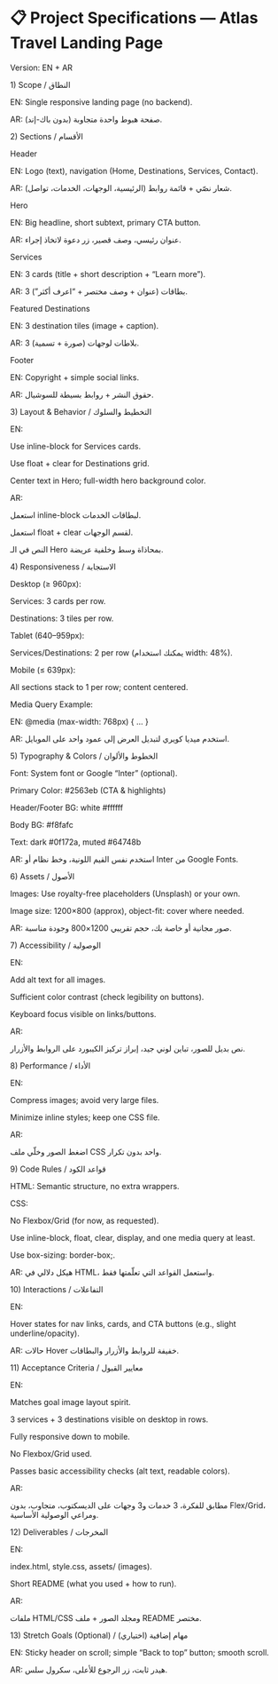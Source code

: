 # 📋 Project Specifications — Atlas Travel Landing Page



Version: EN + AR



1\) Scope / النطاق



EN: Single responsive landing page (no backend).



AR: صفحة هبوط واحدة متجاوبة (بدون باك-إند).



2\) Sections / الأقسام



Header



EN: Logo (text), navigation (Home, Destinations, Services, Contact).



AR: شعار نصّي + قائمة روابط (الرئيسية، الوجهات، الخدمات، تواصل).



Hero



EN: Big headline, short subtext, primary CTA button.



AR: عنوان رئيسي، وصف قصير، زر دعوة لاتخاذ إجراء.



Services



EN: 3 cards (title + short description + “Learn more”).



AR: 3 بطاقات (عنوان + وصف مختصر + “اعرف أكثر”).



Featured Destinations



EN: 3 destination tiles (image + caption).



AR: 3 بلاطات لوجهات (صورة + تسمية).



Footer



EN: Copyright + simple social links.



AR: حقوق النشر + روابط بسيطة للسوشيال.



3\) Layout \& Behavior / التخطيط والسلوك



EN:



Use inline-block for Services cards.



Use float + clear for Destinations grid.



Center text in Hero; full-width hero background color.



AR:



استعمل inline-block لبطاقات الخدمات.



استعمل float + clear لقسم الوجهات.



النص في الـ Hero بمحاذاة وسط وخلفية عريضة.



4\) Responsiveness / الاستجابة



Desktop (≥ 960px):



Services: 3 cards per row.



Destinations: 3 tiles per row.



Tablet (640–959px):



Services/Destinations: 2 per row (يمكنك استخدام width: 48%).



Mobile (≤ 639px):



All sections stack to 1 per row; content centered.



Media Query Example:



EN: @media (max-width: 768px) { … }



AR: استخدم ميديا كويري لتبديل العرض إلى عمود واحد على الموبايل.



5\) Typography \& Colors / الخطوط والألوان



Font: System font or Google “Inter” (optional).



Primary Color: #2563eb (CTA \& highlights)



Header/Footer BG: white #ffffff



Body BG: #f8fafc



Text: dark #0f172a, muted #64748b



AR: استخدم نفس القيم اللونية، وخط نظام أو Inter من Google Fonts.



6\) Assets / الأصول



Images: Use royalty-free placeholders (Unsplash) or your own.



Image size: 1200×800 (approx), object-fit: cover where needed.



AR: صور مجانية أو خاصة بك، حجم تقريبي 1200×800 وجودة مناسبة.



7\) Accessibility / الوصولية



EN:



Add alt text for all images.



Sufficient color contrast (check legibility on buttons).



Keyboard focus visible on links/buttons.



AR:



نص بديل للصور، تباين لوني جيد، إبراز تركيز الكيبورد على الروابط والأزرار.



8\) Performance / الأداء



EN:



Compress images; avoid very large files.



Minimize inline styles; keep one CSS file.



AR:



اضغط الصور وخلّي ملف CSS واحد بدون تكرار.



9\) Code Rules / قواعد الكود



HTML: Semantic structure, no extra wrappers.



CSS:



No Flexbox/Grid (for now, as requested).



Use inline-block, float, clear, display, and one media query at least.



Use box-sizing: border-box;.



AR: هيكل دلالي في HTML، واستعمل القواعد التي تعلّمتها فقط.



10\) Interactions / التفاعلات



EN:



Hover states for nav links, cards, and CTA buttons (e.g., slight underline/opacity).



AR: حالات Hover خفيفة للروابط والأزرار والبطاقات.



11\) Acceptance Criteria / معايير القبول



EN:



Matches goal image layout spirit.



3 services + 3 destinations visible on desktop in rows.



Fully responsive down to mobile.



No Flexbox/Grid used.



Passes basic accessibility checks (alt text, readable colors).



AR:



مطابق للفكرة، 3 خدمات و3 وجهات على الديسكتوب، متجاوب، بدون Flex/Grid، ومراعي الوصولية الأساسية.



12\) Deliverables / المخرجات



EN:



index.html, style.css, assets/ (images).



Short README (what you used + how to run).



AR:



ملفات HTML/CSS ومجلد الصور + ملف README مختصر.



13\) Stretch Goals (Optional) / مهام إضافية (اختياري)



EN: Sticky header on scroll; simple “Back to top” button; smooth scroll.



AR: هيدر ثابت، زر الرجوع للأعلى، سكرول سلس.

